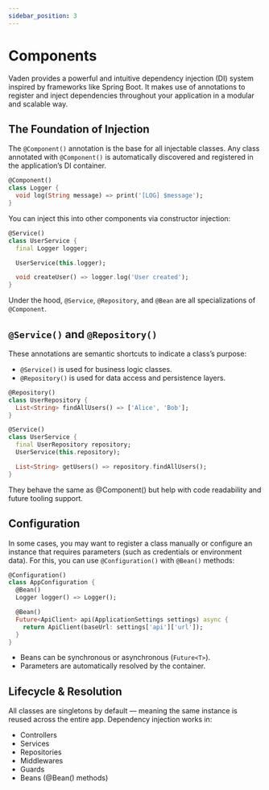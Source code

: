 ```yaml
---
sidebar_position: 3
---
```


# Components

Vaden provides a powerful and intuitive dependency injection (DI) system inspired by frameworks like Spring Boot. It makes use of annotations to register and inject dependencies throughout your application in a modular and scalable way.

## The Foundation of Injection

The `@Component()` annotation is the base for all injectable classes. Any class annotated with `@Component()` is automatically discovered and registered in the application’s DI container.

```dart
@Component()
class Logger {
  void log(String message) => print('[LOG] $message');
}
```

You can inject this into other components via constructor injection:

```dart
@Service()
class UserService {
  final Logger logger;

  UserService(this.logger);

  void createUser() => logger.log('User created');
}
```
Under the hood, `@Service`, `@Repository`, and `@Bean` are all specializations of `@Component`.

## `@Service()` and `@Repository()`

These annotations are semantic shortcuts to indicate a class’s purpose:

- `@Service()` is used for business logic classes.
- `@Repository()` is used for data access and persistence layers.

```dart
@Repository()
class UserRepository {
  List<String> findAllUsers() => ['Alice', 'Bob'];
}

@Service()
class UserService {
  final UserRepository repository;
  UserService(this.repository);

  List<String> getUsers() => repository.findAllUsers();
}
```

They behave the same as @Component() but help with code readability and future tooling support.

## Configuration

In some cases, you may want to register a class manually or configure an instance that requires parameters (such as credentials or environment data). For this, you can use `@Configuration()` with `@Bean()` methods:

```dart
@Configuration()
class AppConfiguration {
  @Bean()
  Logger logger() => Logger();

  @Bean()
  Future<ApiClient> api(ApplicationSettings settings) async {
    return ApiClient(baseUrl: settings['api']['url']);
  }
}
```
- Beans can be synchronous or asynchronous (`Future<T>`).
- Parameters are automatically resolved by the container.

## Lifecycle & Resolution

All classes are singletons by default — meaning the same instance is reused across the entire app.
Dependency injection works in:

- Controllers
- Services
- Repositories
- Middlewares
- Guards
- Beans (@Bean() methods)

